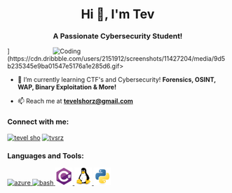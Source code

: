 <h1 align="center">Hi 👋, I'm Tev</h1>
<h3 align="center">A Passionate Cybersecurity Student!</h3>
<img align="right" alt="Coding" width="400" src=[https://dribbble.com/shots/11427204-Hacker-character-animation/attachments/3042897?mode=media>](https://cdn.dribbble.com/users/2151912/screenshots/11427204/media/9d5b235345e9ba01547e5176a1e285d6.gif>

- 🌱 I’m currently learning CTF's and Cybersecurity! **Forensics, OSINT, WAP, Binary Exploitation & More!**

- 📫 Reach me at **tevelshorz@gmail.com**

<h3 align="left">Connect with me:</h3>
<p align="left">
<a href="https://linkedin.com/in/tevel sho" target="blank"><img align="center" src="https://raw.githubusercontent.com/rahuldkjain/github-profile-readme-generator/master/src/images/icons/Social/linked-in-alt.svg" alt="tevel sho" height="30" width="40" /></a>
<a href="https://instagram.com/tvsrz" target="blank"><img align="center" src="https://raw.githubusercontent.com/rahuldkjain/github-profile-readme-generator/master/src/images/icons/Social/instagram.svg" alt="tvsrz" height="30" width="40" /></a>
</p>

<h3 align="left">Languages and Tools:</h3>
<p align="left"> <a href="https://azure.microsoft.com/en-in/" target="_blank" rel="noreferrer"> <img src="https://www.vectorlogo.zone/logos/microsoft_azure/microsoft_azure-icon.svg" alt="azure" width="40" height="40"/> </a> <a href="https://www.gnu.org/software/bash/" target="_blank" rel="noreferrer"> <img src="https://www.vectorlogo.zone/logos/gnu_bash/gnu_bash-icon.svg" alt="bash" width="40" height="40"/> </a> <a href="https://www.w3schools.com/cs/" target="_blank" rel="noreferrer"> <img src="https://raw.githubusercontent.com/devicons/devicon/master/icons/csharp/csharp-original.svg" alt="csharp" width="40" height="40"/> </a> <a href="https://www.linux.org/" target="_blank" rel="noreferrer"> <img src="https://raw.githubusercontent.com/devicons/devicon/master/icons/linux/linux-original.svg" alt="linux" width="40" height="40"/> </a> <a href="https://www.python.org" target="_blank" rel="noreferrer"> <img src="https://raw.githubusercontent.com/devicons/devicon/master/icons/python/python-original.svg" alt="python" width="40" height="40"/> </a> </p>
